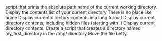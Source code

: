 script that prints the absolute path name of the current working directory.
Display the contents list of your current directory
There is no place like home
Display current directory contents in a long format
Display current directory contents, including hidden files (starting with .)
Display current directory contents.
Create a script that creates a directory named my_first_directory in the /tmp/ directory
Move the file betty
